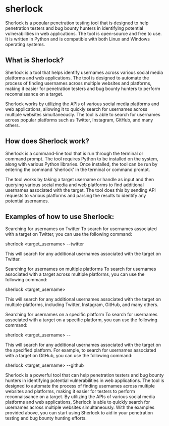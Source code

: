 # sherlock

Sherlock is a popular penetration testing tool that is designed to help penetration testers and bug bounty hunters in identifying potential vulnerabilities in web applications. The tool is open-source and free to use. It is written in Python and is compatible with both Linux and Windows operating systems.

## What is Sherlock?

Sherlock is a tool that helps identify usernames across various social media platforms and web applications. The tool is designed to automate the process of finding usernames across multiple websites and platforms, making it easier for penetration testers and bug bounty hunters to perform reconnaissance on a target.

Sherlock works by utilizing the APIs of various social media platforms and web applications, allowing it to quickly search for usernames across multiple websites simultaneously. The tool is able to search for usernames across popular platforms such as Twitter, Instagram, GitHub, and many others.

## How does Sherlock work?

Sherlock is a command-line tool that is run through the terminal or command prompt. The tool requires Python to be installed on the system, along with various Python libraries. Once installed, the tool can be run by entering the command 'sherlock' in the terminal or command prompt.

The tool works by taking a target username or handle as input and then querying various social media and web platforms to find additional usernames associated with the target. The tool does this by sending API requests to various platforms and parsing the results to identify any potential usernames.

## Examples of how to use Sherlock:

Searching for usernames on Twitter
To search for usernames associated with a target on Twitter, you can use the following command:

sherlock <target_username> --twitter

This will search for any additional usernames associated with the target on Twitter.

Searching for usernames on multiple platforms
To search for usernames associated with a target across multiple platforms, you can use the following command:

sherlock <target_username>

This will search for any additional usernames associated with the target on multiple platforms, including Twitter, Instagram, GitHub, and many others.

Searching for usernames on a specific platform
To search for usernames associated with a target on a specific platform, you can use the following command:

sherlock <target_username> --<platform>

This will search for any additional usernames associated with the target on the specified platform. For example, to search for usernames associated with a target on GitHub, you can use the following command:

sherlock <target_username> --github

Sherlock is a powerful tool that can help penetration testers and bug bounty hunters in identifying potential vulnerabilities in web applications. The tool is designed to automate the process of finding usernames across multiple websites and platforms, making it easier for testers to perform reconnaissance on a target. By utilizing the APIs of various social media platforms and web applications, Sherlock is able to quickly search for usernames across multiple websites simultaneously. With the examples provided above, you can start using Sherlock to aid in your penetration testing and bug bounty hunting efforts.